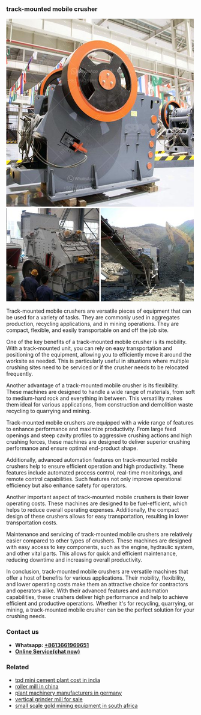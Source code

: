 <h3>track-mounted mobile crusher</h3><img src='1702950622.jpg' alt=''><p>Track-mounted mobile crushers are versatile pieces of equipment that can be used for a variety of tasks. They are commonly used in aggregates production, recycling applications, and in mining operations. They are compact, flexible, and easily transportable on and off the job site.</p><p>One of the key benefits of a track-mounted mobile crusher is its mobility. With a track-mounted unit, you can rely on easy transportation and positioning of the equipment, allowing you to efficiently move it around the worksite as needed. This is particularly useful in situations where multiple crushing sites need to be serviced or if the crusher needs to be relocated frequently.</p><p>Another advantage of a track-mounted mobile crusher is its flexibility. These machines are designed to handle a wide range of materials, from soft to medium-hard rock and everything in between. This versatility makes them ideal for various applications, from construction and demolition waste recycling to quarrying and mining.</p><p>Track-mounted mobile crushers are equipped with a wide range of features to enhance performance and maximize productivity. From large feed openings and steep cavity profiles to aggressive crushing actions and high crushing forces, these machines are designed to deliver superior crushing performance and ensure optimal end-product shape.</p><p>Additionally, advanced automation features on track-mounted mobile crushers help to ensure efficient operation and high productivity. These features include automated process control, real-time monitorings, and remote control capabilities. Such features not only improve operational efficiency but also enhance safety for operators.</p><p>Another important aspect of track-mounted mobile crushers is their lower operating costs. These machines are designed to be fuel-efficient, which helps to reduce overall operating expenses. Additionally, the compact design of these crushers allows for easy transportation, resulting in lower transportation costs.</p><p>Maintenance and servicing of track-mounted mobile crushers are relatively easier compared to other types of crushers. These machines are designed with easy access to key components, such as the engine, hydraulic system, and other vital parts. This allows for quick and efficient maintenance, reducing downtime and increasing overall productivity.</p><p>In conclusion, track-mounted mobile crushers are versatile machines that offer a host of benefits for various applications. Their mobility, flexibility, and lower operating costs make them an attractive choice for contractors and operators alike. With their advanced features and automation capabilities, these crushers deliver high performance and help to achieve efficient and productive operations. Whether it's for recycling, quarrying, or mining, a track-mounted mobile crusher can be the perfect solution for your crushing needs.</p><h3>Contact us</h3><ul><li><strong>Whatsapp:&nbsp;<a href="https://wa.me/8613661969651">+8613661969651</a></strong></li><li><a href="https://swt.shibang-china.com/?git&amp;zhl&amp;trackmounted mobile crusher"><strong>Online Service(chat now)</strong></a></li></ul><h3>Related</h3><ul><li><a href='tpd mini cement plant cost in india.md'>tpd mini cement plant cost in india</a></li><li><a href='roller mill in china.md'>roller mill in china</a></li><li><a href='plant machinery manufacturers in germany.md'>plant machinery manufacturers in germany</a></li><li><a href='vertical grinder mill for sale.md'>vertical grinder mill for sale</a></li><li><a href='small scale gold mining equipment in south africa.md'>small scale gold mining equipment in south africa</a></li></ul>
